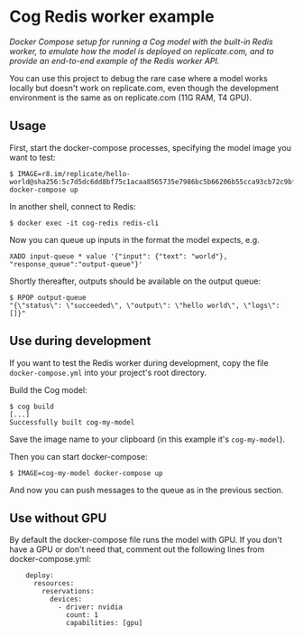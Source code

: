 # Cog Redis worker example

_Docker Compose setup for running a Cog model with the built-in Redis worker, to emulate how the model is deployed on replicate.com, and to provide an end-to-end example of the Redis worker API._

You can use this project to debug the rare case where a model works locally but doesn't work on replicate.com, even though the development environment is the same as on replicate.com (11G RAM, T4 GPU).

## Usage

First, start the docker-compose processes, specifying the model image you want to test:

```
$ IMAGE=r8.im/replicate/hello-world@sha256:5c7d5dc6dd8bf75c1acaa8565735e7986bc5b66206b55cca93cb72c9bf15ccaa docker-compose up
```

In another shell, connect to Redis:

```
$ docker exec -it cog-redis redis-cli
```

Now you can queue up inputs in the format the model expects, e.g.

```
XADD input-queue * value '{"input": {"text": "world"}, "response_queue":"output-queue"}'
```

Shortly thereafter, outputs should be available on the output queue:

```
$ RPOP output-queue
"{\"status\": \"succeeded\", \"output\": \"hello world\", \"logs\": []}"
```

## Use during development

If you want to test the Redis worker during development, copy the file `docker-compose.yml` into your project's root directory.

Build the Cog model:

```
$ cog build
[...]
Successfully built cog-my-model
```

Save the image name to your clipboard (in this example it's `cog-my-model`).

Then you can start docker-compose:

```
$ IMAGE=cog-my-model docker-compose up
```

And now you can push messages to the queue as in the previous section.

## Use without GPU

By default the docker-compose file runs the model with GPU. If you don't have a GPU or don't need that, comment out the following lines from docker-compose.yml:

```
    deploy:
      resources:
        reservations:
          devices:
            - driver: nvidia
              count: 1
              capabilities: [gpu]
```
